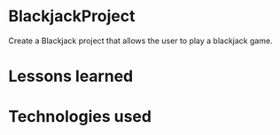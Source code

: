 # BlackjackProject
Create a Blackjack project that allows the user to play a blackjack game.


# Lessons learned


# Technologies used
